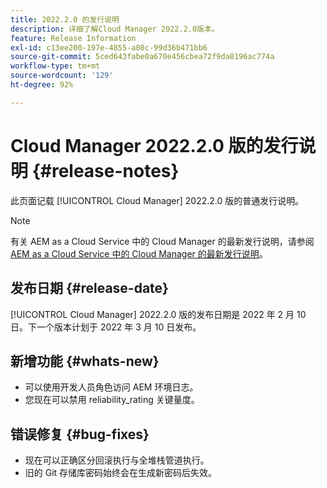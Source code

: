 ```yaml
---
title: 2022.2.0 的发行说明
description: 详细了解Cloud Manager 2022.2.0版本。
feature: Release Information
exl-id: c13ee200-197e-4855-a08c-99d36b471bb6
source-git-commit: 5ced643fabe0a670e456cbea72f9da8196ac774a
workflow-type: tm+mt
source-wordcount: '129'
ht-degree: 92%

---
```


# Cloud Manager 2022.2.0 版的发行说明 {#release-notes}

此页面记载 [!UICONTROL Cloud Manager] 2022.2.0 版的普通发行说明。

>[!NOTE]
>
>有关 AEM as a Cloud Service 中的 Cloud Manager 的最新发行说明，请参阅 [AEM as a Cloud Service 中的 Cloud Manager 的最新发行说明](https://experienceleague.adobe.com/zh-hans/docs/experience-manager-cloud-service/content/release-notes/cloud-manager/current)。

## 发布日期 {#release-date}

[!UICONTROL Cloud Manager] 2022.2.0 版的发布日期是 2022 年 2 月 10 日。下一个版本计划于 2022 年 3 月 10 日发布。

## 新增功能 {#whats-new}

* 可以使用开发人员角色访问 AEM 环境日志。
* 您现在可以禁用 reliability_rating 关键量度。

## 错误修复 {#bug-fixes}

* 现在可以正确区分回滚执行与全堆栈管道执行。
* 旧的 Git 存储库密码始终会在生成新密码后失效。
